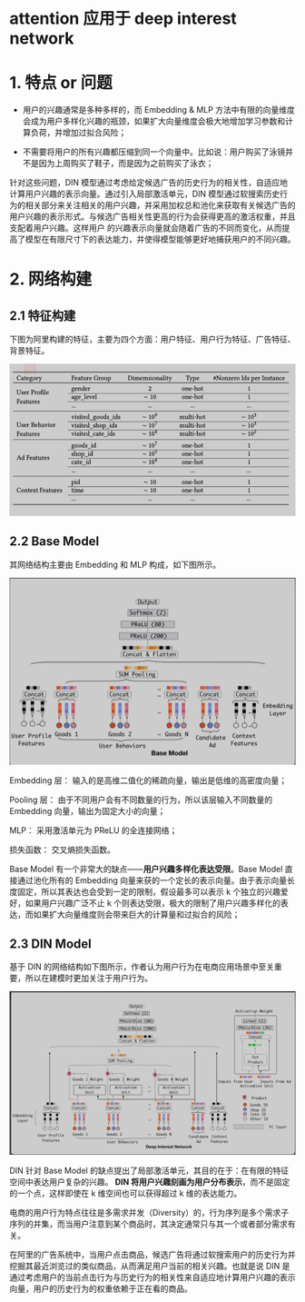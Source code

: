 # attention 应用于 deep interest network


# 1. 特点 or 问题

- 用户的兴趣通常是多种多样的，而 Embedding & MLP 方法中有限的向量维度会成为用户多样化兴趣的瓶颈，如果扩大向量维度会极大地增加学习参数和计算负荷，并增加过拟合风险；

- 不需要将用户的所有兴趣都压缩到同一个向量中。比如说：用户购买了泳镜并不是因为上周购买了鞋子，而是因为之前购买了泳衣；


针对这些问题，DIN 模型通过考虑给定候选广告的历史行为的相关性，自适应地计算用户兴趣的表示向量。通过引入局部激活单元，DIN 模型通过软搜索历史行为的相关部分来关注相关的用户兴趣，并采用加权总和池化来获取有关候选广告的用户兴趣的表示形式。与候选广告相关性更高的行为会获得更高的激活权重，并且支配着用户兴趣。这样用户 的兴趣表示向量就会随着广告的不同而变化，从而提高了模型在有限尺寸下的表达能力，并使得模型能够更好地捕获用户的不同兴趣。


# 2. 网络构建

## 2.1 特征构建

下图为阿里构建的特征，主要为四个方面：用户特征、用户行为特征、广告特征、背景特征。

![](.attention_and_DIN_images/aa446a92.png)


## 2.2 Base Model

其网络结构主要由 Embedding 和 MLP 构成，如下图所示。

![](.attention_and_DIN_images/bd4ad7af.png)


Embedding 层： 输入的是高维二值化的稀疏向量，输出是低维的高密度向量；

Pooling 层： 由于不同用户会有不同数量的行为，所以该层输入不同数量的 Embedding 向量，输出为固定大小的向量；

MLP： 采用激活单元为 PReLU 的全连接网络；

损失函数： 交叉熵损失函数。

Base Model 有一个非常大的缺点——**用户兴趣多样化表达受限**。Base Model 直接通过池化所有的 Embedding 向量来获的一个定长的表示向量。由于表示向量长度固定，所以其表达也会受到一定的限制，假设最多可以表示 k 个独立的兴趣爱好，如果用户兴趣广泛不止 k 个则表达受限，极大的限制了用户兴趣多样化的表达，而如果扩大向量维度则会带来巨大的计算量和过拟合的风险；


## 2.3 DIN Model


基于 DIN 的网络结构如下图所示，作者认为用户行为在电商应用场景中至关重要，所以在建模时更加关注于用户行为。


![](.attention_and_DIN_images/6854135f.png)


DIN 针对 Base Model 的缺点提出了局部激活单元，其目的在于：在有限的特征空间中表达用户复杂的兴趣。 **DIN 将用户兴趣刻画为用户分布表示**，而不是固定的一个点，这样即使在 k 维空间也可以获得超过 k 维的表达能力。

电商的用户行为特点往往是多需求并发（Diversity）的，行为序列是多个需求子序列的并集，而当用户注意到某个商品时，其决定通常只与其一个或者部分需求有关。

在阿里的广告系统中，当用户点击商品，候选广告将通过软搜索用户的历史行为并挖掘其最近浏览过的类似商品，从而满足用户当前的相关兴趣。也就是说 DIN 是通过考虑用户的当前点击行为与历史行为的相关性来自适应地计算用户兴趣的表示向量，用户的历史行为的权重依赖于正在看的商品。










